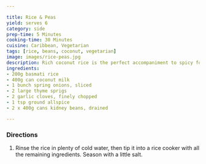 ```yaml
---

title: Rice & Peas
yield: serves 6
category: side
prep-time: 5 Minutes
cooking-time: 30 Minutes
cuisine: Caribbean, Vegetarian
tags: [rice, beans, coconut, vegetarian]
image: images/rice-peas.jpg
description: Rich coconut rice is the perfect accompaniment to spicy food.
ingredients:
- 200g basmati rice
- 400g can coconut milk
- 1 bunch spring onions, sliced
- 2 large thyme sprigs
- 2 garlic cloves, finely chopped
- 1 tsp ground allspice
- 2 x 400g cans kidney beans, drained

---
```


### Directions

1. Rinse the rice in plenty of cold water, then tip it into a rice cooker with all the remaining ingredients. Season with a little salt.
